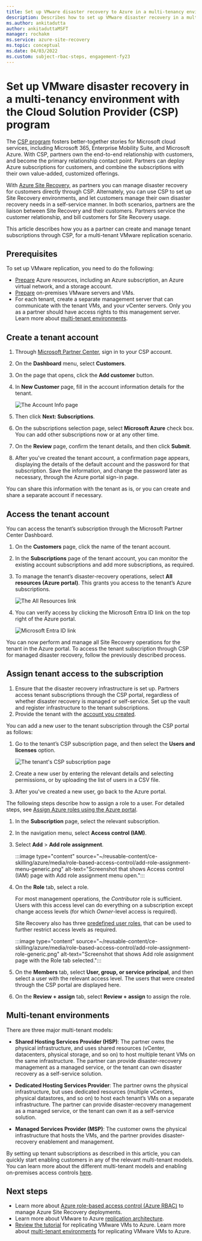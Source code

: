 ```yaml
---
title: Set up VMware disaster recovery to Azure in a multi-tenancy environment using Site Recovery and the Cloud Solution Provider (CSP) program | Microsoft Docs
description: Describes how to set up VMware disaster recovery in a multi-tenant environment with Azure Site Recovery.
ms.author: ankitadutta
author: ankitaduttaMSFT
manager: rochakm
ms.service: azure-site-recovery
ms.topic: conceptual
ms.date: 04/03/2022
ms.custom: subject-rbac-steps, engagement-fy23
---
```


# Set up VMware disaster recovery in a multi-tenancy environment with the Cloud Solution Provider (CSP) program

The [CSP program](https://partner.microsoft.com/cloud-solution-provider) fosters better-together stories for Microsoft cloud services, including Microsoft 365, Enterprise Mobility Suite, and Microsoft Azure. With CSP, partners own the end-to-end relationship with customers, and become the primary relationship contact point. Partners can deploy Azure subscriptions for customers, and combine the subscriptions with their own value-added, customized offerings.

With [Azure Site Recovery](site-recovery-overview.md), as partners you can manage disaster recovery for customers directly through CSP. Alternately, you can use CSP to set up Site Recovery environments, and let customers manage their own disaster recovery needs in a self-service manner. In both scenarios, partners are the liaison between Site Recovery and their customers. Partners service the customer relationship, and bill customers for Site Recovery usage.

This article describes how you as a partner can create and manage tenant subscriptions through CSP, for a multi-tenant VMware replication scenario.

## Prerequisites

To set up VMware replication, you need to do the following:

- [Prepare](tutorial-prepare-azure.md) Azure resources, including an Azure subscription, an Azure virtual network, and a storage account.
- [Prepare](vmware-azure-tutorial-prepare-on-premises.md) on-premises VMware servers and VMs.
- For each tenant, create a separate management server that can communicate with the tenant VMs, and your vCenter servers. Only you as a partner should have access rights to this management server. Learn more about [multi-tenant environments](vmware-azure-multi-tenant-overview.md).

## Create a tenant account

1. Through [Microsoft Partner Center](https://partnercenter.microsoft.com/), sign in to your CSP account.
2. On the **Dashboard** menu, select **Customers**.
3. On the page that opens, click the **Add customer** button.
4. In **New Customer** page, fill in the account information details for the tenant.

	![The Account Info page](./media/vmware-azure-multi-tenant-csp-disaster-recovery/customer-add-filled.png)

5. Then click **Next: Subscriptions**.
6. On the subscriptions selection page, select **Microsoft Azure** check box. You can add other subscriptions now or at any other time.
7. On the **Review** page, confirm the tenant details, and then click **Submit**.
8. After you've created the tenant account, a confirmation page appears, displaying the details of the default account and the password for that subscription. Save the information, and change the password later as necessary, through the Azure portal sign-in page.

You can share this information with the tenant as is, or you can create and share a separate account if necessary.

## Access the tenant account

You can access the tenant’s subscription through the Microsoft Partner Center Dashboard.

1. On the **Customers** page, click the name of the tenant account.
2. In the **Subscriptions** page of the tenant account, you can monitor the existing account subscriptions and add more subscriptions, as required.
3. To manage the tenant’s disaster-recovery operations, select **All resources (Azure portal)**. This grants you access to the tenant’s Azure subscriptions.

	![The All Resources link](./media/vmware-azure-multi-tenant-csp-disaster-recovery/all-resources-select.png)  

4. You can verify access by clicking the Microsoft Entra ID link on the top right of the Azure portal.

	![Microsoft Entra ID link](./media/vmware-azure-multi-tenant-csp-disaster-recovery/aad-admin-display.png)

You can now perform and manage all Site Recovery operations for the tenant in the Azure portal. To access the tenant subscription through CSP for managed disaster recovery, follow the previously described process.

## Assign tenant access to the subscription

1. Ensure that the disaster recovery infrastructure is set up. Partners access tenant subscriptions through the CSP portal, regardless of whether disaster recovery is managed or self-service. Set up the vault and register infrastructure to the tenant subscriptions.
1. Provide the tenant with the [account you created](#create-a-tenant-account).

You can add a new user to the tenant subscription through the CSP portal as follows:

1. Go to the tenant’s CSP subscription page, and then select the **Users and licenses** option.

    ![The tenant's CSP subscription page](./media/vmware-azure-multi-tenant-csp-disaster-recovery/users-and-licences.png)

1. Create a new user by entering the relevant details and selecting permissions, or by uploading the list of users in a CSV file.

1. After you've created a new user, go back to the Azure portal. 

The following steps describe how to assign a role to a user. For detailed steps, see [Assign Azure roles using the Azure portal](../role-based-access-control/role-assignments-portal.yml).

1. In the **Subscription** page, select the relevant subscription.

1. In the navigation menu, select **Access control (IAM)**.

1. Select **Add** > **Add role assignment**.

   :::image type="content" source="~/reusable-content/ce-skilling/azure/media/role-based-access-control/add-role-assignment-menu-generic.png" alt-text="Screenshot that shows Access control (IAM) page with Add role assignment menu open.":::

1. On the **Role** tab, select a role.

    For most management operations, the *Contributor* role is sufficient. Users with this access level can do everything on a subscription except change access levels (for which *Owner*-level access is required).

    Site Recovery also has three [predefined user roles](site-recovery-role-based-linked-access-control.md), that can be used to further restrict access levels as required.

    :::image type="content" source="~/reusable-content/ce-skilling/azure/media/role-based-access-control/add-role-assignment-role-generic.png" alt-text="Screenshot that shows Add role assignment page with the Role tab selected.":::

1. On the **Members** tab, select **User, group, or service principal**, and then select a user with the relevant access level. The users that were created through the CSP portal are displayed here.

1. On the **Review + assign** tab, select **Review + assign** to assign the role.

## Multi-tenant environments

There are three major multi-tenant models:

* **Shared Hosting Services Provider (HSP)**: The partner owns the physical infrastructure, and uses shared resources (vCenter, datacenters, physical storage, and so on) to host multiple tenant VMs on the same infrastructure. The partner can provide disaster-recovery management as a managed service, or the tenant can own disaster recovery as a self-service solution.

* **Dedicated Hosting Services Provider**: The partner owns the physical infrastructure, but uses dedicated resources (multiple vCenters, physical datastores, and so on) to host each tenant’s VMs on a separate infrastructure. The partner can provide disaster-recovery management as a managed service, or the tenant can own it as a self-service solution.

* **Managed Services Provider (MSP)**: The customer owns the physical infrastructure that hosts the VMs, and the partner provides disaster-recovery enablement and management.

By setting up tenant subscriptions as described in this article, you can quickly start enabling customers in any of the relevant multi-tenant models. You can learn more about the different multi-tenant models and enabling on-premises access controls [here](vmware-azure-multi-tenant-overview.md).

## Next steps
- Learn more about [Azure role-based access control (Azure RBAC)](site-recovery-role-based-linked-access-control.md) to manage Azure Site Recovery deployments.
- Learn more about VMware to Azure [replication architecture](vmware-azure-architecture.md).
- [Review the tutorial](vmware-azure-tutorial.md) for replicating VMware VMs to Azure.
Learn more about [multi-tenant environments](vmware-azure-multi-tenant-overview.md) for replicating VMware VMs to Azure.
